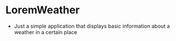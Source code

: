 # LoremWeather

- Just a simple application that displays basic information about a weather in a certain place
